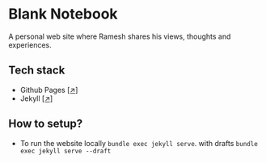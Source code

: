 # Blank Notebook
A personal web site where Ramesh shares his views, thoughts and experiences.

## Tech stack
* Github Pages [[↗]](https://pages.github.com/)
* Jekyll [[↗]](https://jekyllrb.com/)

## How to setup?
- To run the website locally `bundle exec jekyll serve`. with drafts `bundle exec jekyll serve --draft`